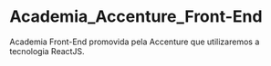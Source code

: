 # Academia_Accenture_Front-End
 Academia Front-End promovida pela Accenture que utilizaremos a tecnologia ReactJS.
